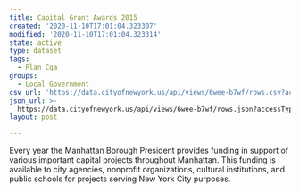 ```yaml
---
title: Capital Grant Awards 2015
created: '2020-11-10T17:01:04.323307'
modified: '2020-11-10T17:01:04.323314'
state: active
type: dataset
tags:
  - Plan Cga
groups:
  - Local Government
csv_url: 'https://data.cityofnewyork.us/api/views/6wee-b7wf/rows.csv?accessType=DOWNLOAD'
json_url: >-
  https://data.cityofnewyork.us/api/views/6wee-b7wf/rows.json?accessType=DOWNLOAD
layout: post

---
```

Every year the Manhattan Borough President provides funding in support of various important capital projects throughout Manhattan. This funding is available to city agencies, nonprofit organizations, cultural institutions, and public schools for projects serving New York City purposes.
